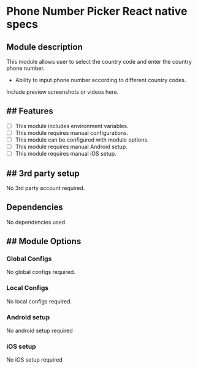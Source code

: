 # Phone Number Picker React native specs

## Module description

This module allows user to select the country code and enter the country phone number. 

- Ability to input phone number according to different country codes.

Include preview screenshots or videos here.

## ## Features

- [ ] This module includes environment variables.
- [ ] This module requires manual configurations.
- [ ] This module can be configured with module options.
- [ ] This module requires manual Android setup.
- [ ] This module requires manual iOS setup.

## ## 3rd party setup

No 3rd party account required.

## Dependencies

No dependencies used.

## ## Module Options

### Global Configs

No global configs required.
### Local Configs

No local configs required.


### Android setup

No android setup required

### iOS setup

No iOS setup required
